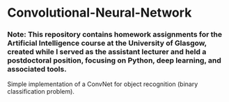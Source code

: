 # Convolutional-Neural-Network

### Note: This repository contains homework assignments for the Artificial Intelligence course at the University of Glasgow, created while I served as the assistant lecturer and held a postdoctoral position, focusing on Python, deep learning, and associated tools.

Simple implementation of a ConvNet for object recognition (binary classification problem).
